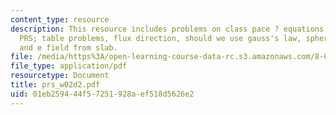 ```yaml
---
content_type: resource
description: This resource includes problems on class pace ? equations; concepts;
  PRS; table problems, flux direction, should we use gauss's law, spherical shell
  and e field from slab.
file: /media/https%3A/open-learning-course-data-rc.s3.amazonaws.com/8-02t-electricity-and-magnetism-spring-2005/01eb259444f57251928aef518d5626e2_prs_w02d2.pdf
file_type: application/pdf
resourcetype: Document
title: prs_w02d2.pdf
uid: 01eb2594-44f5-7251-928a-ef518d5626e2
---
```


